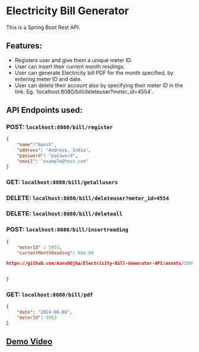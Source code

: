 # Electricity Bill Generator
This is a Spring Boot Rest API.

## Features:
* Registers user and give them a unique meter ID.
* User can insert their current month resdings.
* User can generate Electricity bill PDF for the month specified, by entering meter ID and date.
* User can delete their account also by specifying their meter ID in the link. Eg. 'localhost:8080/bill/deleteuser?meter_id=4554`.

## API Endpoints used:
### **POST**: `localhost:8080/bill/register`

```json
{
    "name":"Aansh",
    "address": "Address, India",
    "password": "password",
    "email": "example@test.com"
}
```

### **GET**: `localhost:8080/bill/getallusers`

### **DELETE**: `localhost:8080/bill/deleteuser?meter_id=4554`

### **DELETE**: `localhost:8080/bill/deleteall`

### **POST**: `localhost:8080/bill/insertreading`

```json
{
    "meterId" : 5953,
    "currentMonthReading": 666.89

https://github.com/AanshOjha/Electricity-Bill-Generator-API/assets/108977462/1dd25780-c85b-4232-bb7e-29292fecfdc3


}
```

### **GET**: `localhost:8080/bill/pdf`

```json
{
    "date": "2024-06-08",
    "meterId": 5953
}
```

## [Demo Video](https://1drv.ms/v/s!Agwf35R6wYp7ga0rhSOTE-_xGrWY_w?e=Rs9PNz)
